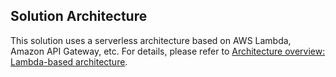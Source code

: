 ## Solution Architecture

This solution uses a serverless architecture based on AWS Lambda, Amazon API Gateway, etc. For details, please refer to [Architecture overview: Lambda-based architecture](architecture.md#lambda-based-implementation).